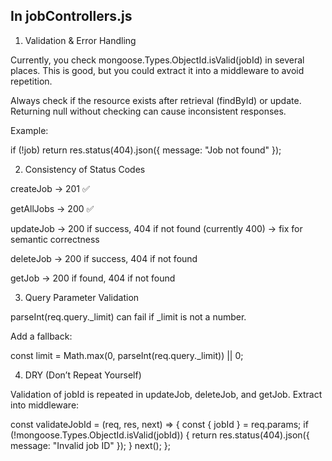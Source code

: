 ## In jobControllers.js
1. Validation & Error Handling

Currently, you check mongoose.Types.ObjectId.isValid(jobId) in several places. This is good, but you could extract it into a middleware to avoid repetition.

Always check if the resource exists after retrieval (findById) or update. Returning null without checking can cause inconsistent responses.

Example:

if (!job) return res.status(404).json({ message: "Job not found" });

2. Consistency of Status Codes

createJob → 201 ✅

getAllJobs → 200 ✅

updateJob → 200 if success, 404 if not found (currently 400) → fix for semantic correctness

deleteJob → 200 if success, 404 if not found

getJob → 200 if found, 404 if not found

3. Query Parameter Validation

parseInt(req.query._limit) can fail if _limit is not a number.

Add a fallback:

const limit = Math.max(0, parseInt(req.query._limit)) || 0;

4. DRY (Don’t Repeat Yourself)

Validation of jobId is repeated in updateJob, deleteJob, and getJob. Extract into middleware:

const validateJobId = (req, res, next) => {
  const { jobId } = req.params;
  if (!mongoose.Types.ObjectId.isValid(jobId)) {
    return res.status(404).json({ message: "Invalid job ID" });
  }
  next();
};

